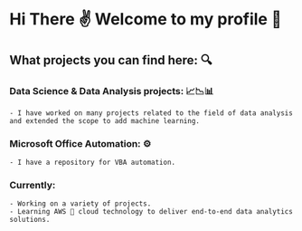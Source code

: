 # Hi There ✌ Welcome to my profile 🤝

## What projects you can find here: 🔍

### Data Science & Data Analysis projects: 📈📉📊
    - I have worked on many projects related to the field of data analysis and extended the scope to add machine learning.

### Microsoft Office Automation: ⚙
    - I have a repository for VBA automation.

### Currently: 
    - Working on a variety of projects.
    - Learning AWS 🎉 cloud technology to deliver end-to-end data analytics solutions. 